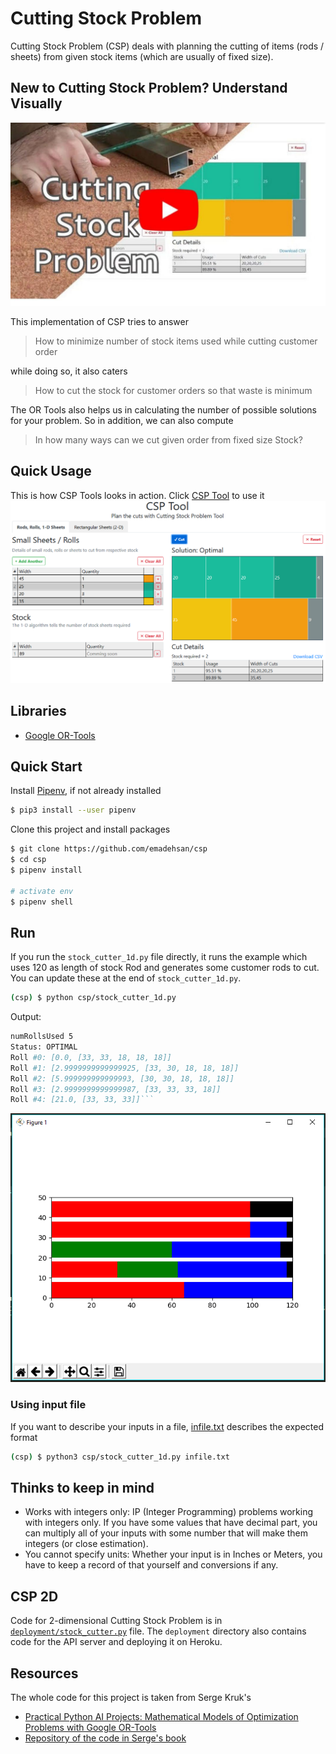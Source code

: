 # Cutting Stock Problem
Cutting Stock Problem (CSP) deals with planning the cutting of items (rods / sheets) from given stock items (which are usually of fixed size).

## New to Cutting Stock Problem? Understand Visually
<a href="https://www.youtube.com/watch?v=4WXtfO9JB20">
	<img src="./github/video-thumb.jpg" alt="Video Tutorial on Cutting Stock Problem">
</a>


This implementation of CSP tries to answer
> How to minimize number of stock items used while cutting customer order


while doing so, it also caters
> How to cut the stock for customer orders so that waste is minimum


The OR Tools also helps us in calculating the number of possible solutions for your problem. So in addition, we can also compute
> In how many ways can we cut given order from fixed size Stock?


## Quick Usage
This is how CSP Tools looks in action. Click [CSP Tool](https://emadehsan.com/csp/) to use it
<a href="https://emadehsan.com/csp/">
	<img src="./github/CSP-Tool.PNG" alt="CSP Tool">
</a>

## Libraries
* [Google OR-Tools](https://developers.google.com/optimization)

## Quick Start
Install [Pipenv](https://pipenv.pypa.io/en/latest/), if not already installed
```sh
$ pip3 install --user pipenv
```

Clone this project and install packages
```sh
$ git clone https://github.com/emadehsan/csp
$ cd csp
$ pipenv install

# activate env
$ pipenv shell
```

## Run
If you run the `stock_cutter_1d.py` file directly, it runs the example which uses 120 as length of stock Rod and generates some customer rods to cut. You can update these at the end of `stock_cutter_1d.py`.
```sh
(csp) $ python csp/stock_cutter_1d.py
```

Output:

```sh
numRollsUsed 5
Status: OPTIMAL
Roll #0: [0.0, [33, 33, 18, 18, 18]]
Roll #1: [2.9999999999999925, [33, 30, 18, 18, 18]]
Roll #2: [5.999999999999993, [30, 30, 18, 18, 18]]
Roll #3: [2.9999999999999987, [33, 33, 33, 18]]
Roll #4: [21.0, [33, 33, 33]]```
```

![Graph of Output](./github/graph-1d-b.PNG)


### Using input file
If you want to describe your inputs in a file, [infile.txt](./infile.txt) describes the expected format

```sh
(csp) $ python3 csp/stock_cutter_1d.py infile.txt
```


## Thinks to keep in mind
* Works with integers only: IP (Integer Programming) problems working with integers only. If you have some values that have decimal part, you can multiply all of your inputs with some number that will make them integers (or close estimation).
* You cannot specify units: Whether your input is in Inches or Meters, you have to keep a record of that yourself and conversions if any.


## CSP 2D
Code for 2-dimensional Cutting Stock Problem is in [`deployment/stock_cutter.py`](deployment/stock_cutter.py) file. The `deployment` directory also contains code for the API server and deploying it on Heroku.

## Resources
The whole code for this project is taken from Serge Kruk's
* [Practical Python AI Projects: Mathematical Models of Optimization Problems with Google OR-Tools](https://amzn.to/3iPceJD)
* [Repository of the code in Serge's book](https://github.com/sgkruk/Apress-AI/)
